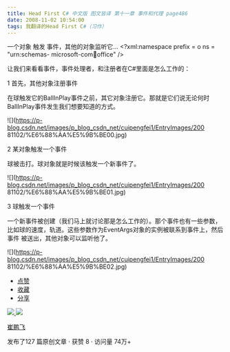```yaml
---
title: Head First C# 中文版 图文皆译 第十一章 事件和代理 page486
date: 2008-11-02 10:54:00
tags: 我翻译的Head First C#（习作）
---
```

一个对象  触发  事件，其他的对象监听它...  <?xml:namespace prefix = o ns = "urn:schemas-
microsoft-com:office:office" />

让我们来看看事件，事件处理者，和注册者在C#里面是怎么工作的：

1  首先，其他对象注册事件

在球触发它的BallInPlay事件之前，其它对象注册它。那就是它们说无论何时BallInPlay事件发生我们想要知道的方式。

![](https://p-blog.csdn.net/images/p_blog_csdn_net/cuipengfei1/EntryImages/200
81102/%E6%88%AA%E5%9B%BE00.jpg)

2  某对象触发一个事件

球被击打。球对象就是时候该触发一个新事件了。

![](https://p-blog.csdn.net/images/p_blog_csdn_net/cuipengfei1/EntryImages/200
81102/%E6%88%AA%E5%9B%BE01.jpg)

3  球触发一个事件

一个新事件被创建（我们马上就讨论那是怎么工作的）。那个事件也有一些参数，比如球的速度，轨道。这些参数作为EventArgs对象的实例被联系到事件上，然后事件
被送出，其他对象可以监听他了。

![](https://p-blog.csdn.net/images/p_blog_csdn_net/cuipengfei1/EntryImages/200
81102/%E6%88%AA%E5%9B%BE02.jpg)

  * [ 点赞  ](javascript:;)
  * [ 收藏  ](javascript:;)
  * [ 分享 ](javascript:;)

[ ![](https://profile.csdnimg.cn/5/2/5/3_cuipengfei1)
![](https://g.csdnimg.cn/static/user-reg-year/1x/11.png)
](https://blog.csdn.net/cuipengfei1)

[ 崔鹏飞 ](https://blog.csdn.net/cuipengfei1)

发布了127 篇原创文章  ·  获赞 8  ·  访问量 74万+

